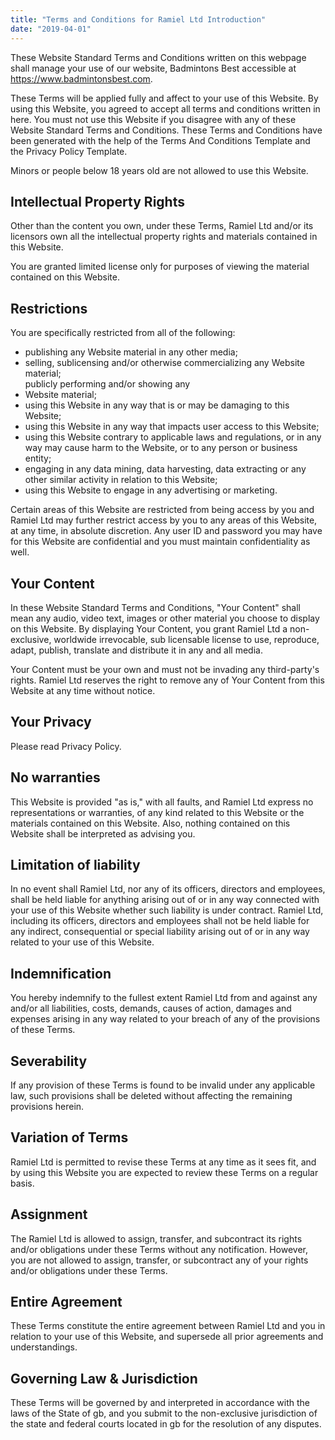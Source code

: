 ```yaml
---
title: "Terms and Conditions for Ramiel Ltd Introduction"
date: "2019-04-01"
---
```


These Website Standard Terms and Conditions written on this webpage shall manage your use of our website, Badmintons Best accessible at https://www.badmintonsbest.com.

These Terms will be applied fully and affect to your use of this Website. By using this Website, you agreed to accept all terms and conditions written in here. You must not use this Website if you disagree with any of these Website Standard Terms and Conditions. These Terms and Conditions have been generated with the help of the Terms And Conditions Template and the Privacy Policy Template.

Minors or people below 18 years old are not allowed to use this Website.

## Intellectual Property Rights

Other than the content you own, under these Terms, Ramiel Ltd and/or its licensors own all the intellectual property rights and materials contained in this Website.

You are granted limited license only for purposes of viewing the material contained on this Website.

## Restrictions

You are specifically restricted from all of the following:

*   publishing any Website material in any other media;
*   selling, sublicensing and/or otherwise commercializing any Website material; \
publicly performing and/or showing any
*   Website material;
*   using this Website in any way that is or may be damaging to this Website;
*   using this Website in any way that impacts user access to this Website;
*   using this Website contrary to applicable laws and regulations, or in any way may cause harm to the Website, or to any person or business entity;
*   engaging in any data mining, data harvesting, data extracting or any other similar activity in relation to this Website;
*   using this Website to engage in any advertising or marketing.

Certain areas of this Website are restricted from being access by you and Ramiel Ltd may further restrict access by you to any areas of this Website, at any time, in absolute discretion. Any user ID and password you may have for this Website are confidential and you must maintain confidentiality as well.

## Your Content

In these Website Standard Terms and Conditions, "Your Content" shall mean any audio, video text, images or other material you choose to display on this Website. By displaying Your Content, you grant Ramiel Ltd a non-exclusive, worldwide irrevocable, sub licensable license to use, reproduce, adapt, publish, translate and distribute it in any and all media.

Your Content must be your own and must not be invading any third-party's rights. Ramiel Ltd reserves the right to remove any of Your Content from this Website at any time without notice.

## Your Privacy

Please read Privacy Policy.

## No warranties

This Website is provided "as is," with all faults, and Ramiel Ltd express no representations or warranties, of any kind related to this Website or the materials contained on this Website. Also, nothing contained on this Website shall be interpreted as advising you.

## Limitation of liability

In no event shall Ramiel Ltd, nor any of its officers, directors and employees, shall be held liable for anything arising out of or in any way connected with your use of this Website whether such liability is under contract.  Ramiel Ltd, including its officers, directors and employees shall not be held liable for any indirect, consequential or special liability arising out of or in any way related to your use of this Website.

## Indemnification

You hereby indemnify to the fullest extent Ramiel Ltd from and against any and/or all liabilities, costs, demands, causes of action, damages and expenses arising in any way related to your breach of any of the provisions of these Terms.

## Severability

If any provision of these Terms is found to be invalid under any applicable law, such provisions shall be deleted without affecting the remaining provisions herein.

## Variation of Terms

Ramiel Ltd is permitted to revise these Terms at any time as it sees fit, and by using this Website you are expected to review these Terms on a regular basis.

## Assignment

The Ramiel Ltd is allowed to assign, transfer, and subcontract its rights and/or obligations under these Terms without any notification. However, you are not allowed to assign, transfer, or subcontract any of your rights and/or obligations under these Terms.

## Entire Agreement

These Terms constitute the entire agreement between Ramiel Ltd and you in relation to your use of this Website, and supersede all prior agreements and understandings.

## Governing Law & Jurisdiction

These Terms will be governed by and interpreted in accordance with the laws of the State of gb, and you submit to the non-exclusive jurisdiction of the state and federal courts located in gb for the resolution of any disputes.
